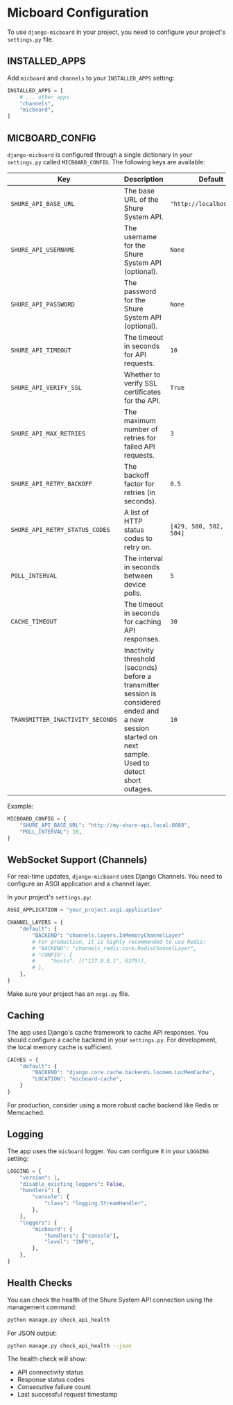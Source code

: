 # Micboard Configuration

To use `django-micboard` in your project, you need to configure your project's `settings.py` file.

## INSTALLED_APPS

Add `micboard` and `channels` to your `INSTALLED_APPS` setting:

```python
INSTALLED_APPS = [
    # ... other apps
    "channels",
    "micboard",
]
```

## MICBOARD_CONFIG

`django-micboard` is configured through a single dictionary in your `settings.py` called `MICBOARD_CONFIG`. The following keys are available:

| Key | Description | Default |
| --- | --- | --- |
| `SHURE_API_BASE_URL` | The base URL of the Shure System API. | `"http://localhost:8080"` |
| `SHURE_API_USERNAME` | The username for the Shure System API (optional). | `None` |
| `SHURE_API_PASSWORD` | The password for the Shure System API (optional). | `None` |
| `SHURE_API_TIMEOUT` | The timeout in seconds for API requests. | `10` |
| `SHURE_API_VERIFY_SSL` | Whether to verify SSL certificates for the API. | `True` |
| `SHURE_API_MAX_RETRIES` | The maximum number of retries for failed API requests. | `3` |
| `SHURE_API_RETRY_BACKOFF` | The backoff factor for retries (in seconds). | `0.5` |
| `SHURE_API_RETRY_STATUS_CODES` | A list of HTTP status codes to retry on. | `[429, 500, 502, 503, 504]` |
| `POLL_INTERVAL` | The interval in seconds between device polls. | `5` |
| `CACHE_TIMEOUT` | The timeout in seconds for caching API responses. | `30` |
| `TRANSMITTER_INACTIVITY_SECONDS` | Inactivity threshold (seconds) before a transmitter session is considered ended and a new session started on next sample. Used to detect short outages. | `10` |

Example:

```python
MICBOARD_CONFIG = {
    "SHURE_API_BASE_URL": "http://my-shure-api.local:8080",
    "POLL_INTERVAL": 10,
}
```

## WebSocket Support (Channels)

For real-time updates, `django-micboard` uses Django Channels. You need to configure an ASGI application and a channel layer.

In your project's `settings.py`:

```python
ASGI_APPLICATION = "your_project.asgi.application"

CHANNEL_LAYERS = {
    "default": {
        "BACKEND": "channels.layers.InMemoryChannelLayer"
        # For production, it is highly recommended to use Redis:
        # "BACKEND": "channels_redis.core.RedisChannelLayer",
        # "CONFIG": {
        #     "hosts": [("127.0.0.1", 6379)],
        # },
    },
}
```

Make sure your project has an `asgi.py` file.

## Caching

The app uses Django's cache framework to cache API responses. You should configure a cache backend in your `settings.py`. For development, the local memory cache is sufficient.

```python
CACHES = {
    "default": {
        "BACKEND": "django.core.cache.backends.locmem.LocMemCache",
        "LOCATION": "micboard-cache",
    }
}
```

For production, consider using a more robust cache backend like Redis or Memcached.

## Logging

The app uses the `micboard` logger. You can configure it in your `LOGGING` setting:

```python
LOGGING = {
    "version": 1,
    "disable_existing_loggers": False,
    "handlers": {
        "console": {
            "class": "logging.StreamHandler",
        },
    },
    "loggers": {
        "micboard": {
            "handlers": ["console"],
            "level": "INFO",
        },
    },
}
```

## Health Checks

You can check the health of the Shure System API connection using the management command:

```bash
python manage.py check_api_health
```

For JSON output:

```bash
python manage.py check_api_health --json
```

The health check will show:
- API connectivity status
- Response status codes
- Consecutive failure count
- Last successful request timestamp
